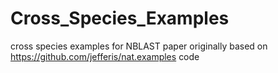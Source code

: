 # Cross_Species_Examples
cross species examples for NBLAST paper originally based on https://github.com/jefferis/nat.examples code

